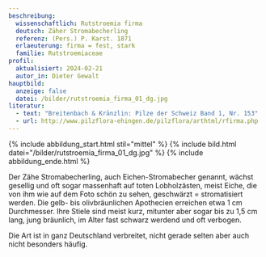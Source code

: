 ```yaml
---
beschreibung:
  wissenschaftlich: Rutstroemia firma
  deutsch: Zäher Stromabecherling
  referenz: (Pers.) P. Karst. 1871
  erlaeuterung: firma = fest, stark
  familie: Rutstroemiaceae
profil:
  aktualisiert: 2024-02-21
  autor_in: Dieter Gewalt
hauptbild:
  anzeige: false
  datei: /bilder/rutstroemia_firma_01_dg.jpg
literatur:
  - text: "Breitenbach & Kränzlin: Pilze der Schweiz Band 1, Nr. 153"
  - url: http://www.pilzflora-ehingen.de/pilzflora/arthtml/rfirma.php
---
```

{% include abbildung_start.html stil="mittel" %}
{% include bild.html datei="/bilder/rutstroemia_firma_01_dg.jpg" %}
{% include abbildung_ende.html %}

Der Zähe Stromabecherling, auch Eichen-Stromabecher genannt, wächst gesellig und oft sogar massenhaft auf toten Lobholzästen, meist Eiche, die von ihm wie auf dem Foto schön zu sehen, geschwärzt = stromatisiert werden. Die gelb- bis olivbräunlichen Apothecien erreichen etwa 1 cm Durchmesser. Ihre Stiele sind meist kurz, mitunter aber sogar bis zu 1,5 cm lang, jung bräunlich, im Alter fast schwarz werdend und oft verbogen.

Die Art ist in ganz Deutschland verbreitet, nicht gerade selten aber auch nicht besonders häufig.